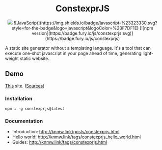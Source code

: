 <h1 align="center">ConstexprJS</h1>
<p align="center">
<a href="http://knmw.link"><img src="https://img.shields.io/badge/Website-Online-2B5BAE"/></a>
![JavaScript](https://img.shields.io/badge/javascript-%23323330.svg?style=for-the-badge&logo=javascript&logoColor=%23F7DF1E)
[![npm version](https://badge.fury.io/js/constexprjs.svg)](https://badge.fury.io/js/constexprjs)
</p>

A static site generator without a templating language. It's a tool that can execute one-shot javascript in your page
ahead of time, generating light-weight static website.

## Demo

[This](http://knmw.link) site. ([Sources](https://github.com/amokfa/knmw.link.src))

### Installation

    npm i -g constexprjs@latest

### Documentation

* Introduction: http://knmw.link/posts/constexprjs.html
* Hello world: http://knmw.link/tags/constexprjs_hello_world.html
* Guides: http://knmw.link/tags/constexprjs.html